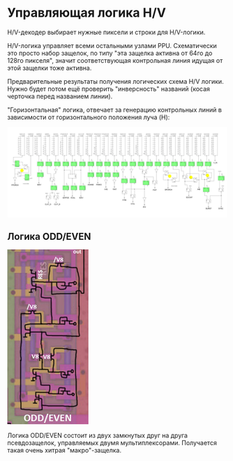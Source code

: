 # Управляющая логика H/V

H/V-декодер выбирает нужные пиксели и строки для H/V-логики.

H/V-логика управляет всеми остальными узлами PPU. Схематически это просто набор защелок, по типу "эта защелка активна от 64го до 128го пикселя", значит соответствующая контрольная линия идущая от этой защелки тоже активна.

Предварительные результаты получения логических схема H/V логики. Нужно будет потом ещё проверить "инверсность" названий (косая черточка перед названием линии).

"Горизонтальная" логика, отвечает за генерацию контрольных линий в зависимости от горизонтального положения луча (H):

<img src="/BreakingNESWiki/imgstore/7fc48a229053d2cf091195ec01a345ce.jpg" width="1000px">

## Логика ODD/EVEN

![5c4d95b2bf506ef6b183cf8bb46e9433](/BreakingNESWiki/imgstore/5c4d95b2bf506ef6b183cf8bb46e9433.jpg)

Логика ODD/EVEN состоит из двух замкнутых друг на друга псевдозащелок, управляемых двумя мультиплексорами. Получается такая очень хитрая "макро"-защелка.
